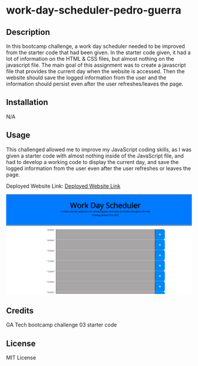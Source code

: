 # work-day-scheduler-pedro-guerra

## Description

In this bootcamp challenge, a work day scheduler needed to be improved from the starter code that had been given. In the starter code given, it had a lot of information on the HTML & CSS files, but almost nothing on the javascript file. The main goal of this assignment was to create a javascript file that provides the current day when the website is accessed. Then the website should save the logged information from the user and the information should persist even after the user refreshes/leaves the page. 

## Installation

N/A

## Usage

This challenged allowed me to improve my JavaScript coding skills, as I was given a starter code with almost nothing inside of the JavaScript file, and had to develop a working code to display the current day, and save the logged information from the user even after the user refreshes or leaves the page.

Deployed Website Link: <a href="https://pguerra98.github.io/work-day-scheduler-pedro-guerra/">Deployed Website Link</a>

![alt text](assets/Screenshot%20work-day-scheduler.png)

## Credits

GA Tech bootcamp challenge 03 starter code

## License

MIT License